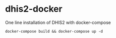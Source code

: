 # dhis2-docker
One line installation of DHIS2 with docker-compose

```docker-compose build && docker-compose up -d```
